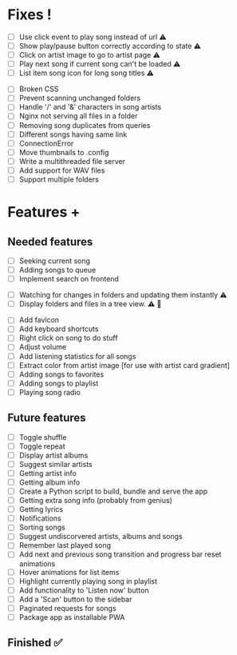 # Fixes !

- [ ] Use click event to play song instead of url ⚠
- [ ] Show play/pause button correctly according to state ⚠
- [ ] Click on artist image to go to artist page ⚠
- [ ] Play next song if current song can't be loaded ⚠
- [ ] List item song icon for long song titles ⚠
<!--  -->
- [ ] Broken CSS
- [ ] Prevent scanning unchanged folders
- [ ] Handle '/' and '&' characters in song artists
- [ ] Nginx not serving all files in a folder
- [ ] Removing song duplicates from queries
- [ ] Different songs having same link
- [ ] ConnectionError
- [ ] Move thumbnails to .config
- [ ] Write a multithreaded file server
- [ ] Add support for WAV files
- [ ] Support multiple folders

# Features +
## Needed features
- [ ] Seeking current song
- [ ] Adding songs to queue
- [ ] Implement search on frontend
<!--  -->
- [ ] Watching for changes in folders and updating them instantly ⚠
- [ ] Display folders and files in a tree view. ⚠ 🔵
<!--  -->
- [ ] Add favicon
- [ ] Add keyboard shortcuts
- [ ] Right click on song to do stuff
- [ ] Adjust volume
- [ ] Add listening statistics for all songs
- [ ] Extract color from artist image [for use with artist card gradient]
- [ ] Adding songs to favorites
- [ ] Adding songs to playlist
- [ ] Playing song radio

## Future features
- [ ] Toggle shuffle
- [ ] Toggle repeat
- [ ] Display artist albums
- [ ] Suggest similar artists
- [ ] Getting artist info
- [ ] Getting album info
- [ ] Create a Python script to build, bundle and serve the app
- [ ] Getting extra song info (probably from genius)
- [ ] Getting lyrics
- [ ] Notifications
- [ ] Sorting songs
- [ ] Suggest undiscorvered artists, albums and songs
- [ ] Remember last played song
- [ ] Add next and previous song transition and progress bar reset animations
- [ ] Hover animations for list items
- [ ] Highlight currently playing song in playlist
- [ ] Add functionality to 'Listen now' button
- [ ] Add a 'Scan' button to the sidebar
- [ ] Paginated requests for songs
- [ ] Package app as installable PWA

## Finished ✅